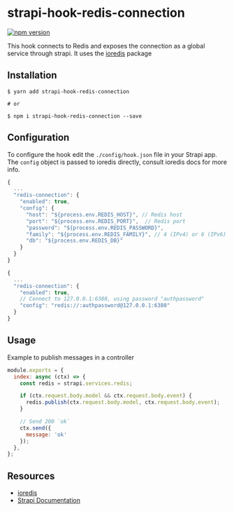 # strapi-hook-redis-connection
[![npm version](https://img.shields.io/npm/v/strapi-hook-redis-connection.svg)](https://www.npmjs.org/package/strapi-hook-redis-connection)

This hook connects to Redis and exposes the connection as a global service through strapi. It uses the [ioredis](https://github.com/luin/ioredis) package

## Installation

```shell
$ yarn add strapi-hook-redis-connection

# or

$ npm i strapi-hook-redis-connection --save
```

## Configuration

To configure the hook edit the `./config/hook.json` file in your Strapi app. The `config` object is passed to ioredis directly, consult ioredis docs for more info.

```javascript
{
  ...
  "redis-connection": {
    "enabled": true,
    "config": {
      "host": "${process.env.REDIS_HOST}", // Redis host
      "port": "${process.env.REDIS_PORT}",  // Redis port
      "password": "${process.env.REDIS_PASSWORD}",
      "family": "${process.env.REDIS_FAMILY}", // 4 (IPv4) or 6 (IPv6)
      "db": "${process.env.REDIS_DB}"
    }
  }
}

{
  ...
  "redis-connection": {
    "enabled": true,
    // Connect to 127.0.0.1:6380, using password "authpassword"
    "config": "redis://:authpassword@127.0.0.1:6380"
  }
}
```

## Usage

Example to publish messages in a controller

```javascript
module.exports = {
  index: async (ctx) => {
    const redis = strapi.services.redis;

    if (ctx.request.body.model && ctx.request.body.event) {
      redis.publish(ctx.request.body.model, ctx.request.body.event);
    }

    // Send 200 `ok`
    ctx.send({
      message: 'ok'
    });
  },
};
```

## Resources

- [ioredis](https://github.com/luin/ioredis)
- [Strapi Documentation](https://strapi.io/documentation/3.0.0-beta.x/getting-started/introduction.html)
